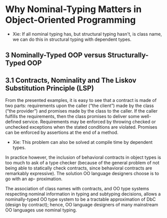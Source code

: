 # Why Nominal-Typing Matters in Object-Oriented Programming

- Xie:
  If all nominal typing has, but structural typing hasn't, is class name,
  we can do this in structural typing with dependent types.

## 3 Nominally-Typed OOP versus Structurally-Typed OOP

## 3.1 Contracts, Nominality and The Liskov Substitution Principle (LSP)

From the presented examples, it is easy to see
that a contract is made of two parts: requirements
upon the caller (“the client”) made by the class (“the
provider”) and promises made by the class to the
caller. If the caller fulfills the requirements, then the
class promises to deliver some well-defined service.
Requirements may be enforced by throwing checked
or unchecked exceptions when the stated conditions
are violated. Promises can be enforced by assertions
at the end of a method.

- Xie:
  This problem can also be solved at compile time by dependent types.

In practice however, the inclusion of behavioral
contracts in object types is too much to ask of a type
checker (because of the general problem of not being
able to statically check contracts, since behavioral
contracts are remarkably expressive). The solution
OO language designers choose is to go with an ap-
proximation.

The association of class names with
contracts, and OO type systems respecting nominal
information in typing and subtyping decisions, allows
a nominally-typed OO type system to be a tractable
approximation of DbC (design by contract);
hence, OO language designers of many
mainstream OO languages use nominal typing.
